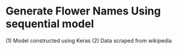 # Generate Flower Names Using sequential model

(1) Model constructed using Keras
(2) Data scraped from wikipedia
